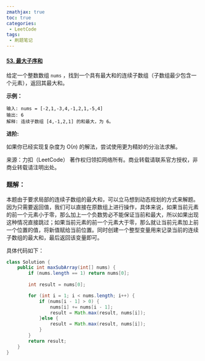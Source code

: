```yaml
---
zmathjax: true
toc: true
categories:
 - LeetCode
tags:
 - 刷题笔记
---
```


#### [53. 最大子序和](https://leetcode-cn.com/problems/maximum-subarray/)

给定一个整数数组 `nums` ，找到一个具有最大和的连续子数组（子数组最少包含一个元素），返回其最大和。

<!--more-->

**示例：**

```
输入: nums = [-2,1,-3,4,-1,2,1,-5,4]
输出: 6
解释: 连续子数组 [4,-1,2,1] 的和最大，为 6。
```

**进阶:**

如果你已经实现复杂度为 O(*n*) 的解法，尝试使用更为精妙的分治法求解。

来源：力扣（LeetCode）
著作权归领扣网络所有。商业转载请联系官方授权，非商业转载请注明出处。

### 题解：

本题由于要求局部的连续子数组的最大和，可以立马想到动态规划的方式来解题。因为只需要返回值，我们可以直接在原数组上进行操作，具体来说，如果当前元素的前一个元素小于零，那么加上一个负数势必不能保证当前和最大，所以如果出现这种情况直接跳过；如果当前元素的前一个元素大于零，那么就让当前元素加上前一个位置的值，将新值赋给当前位置。同时创建一个整型变量用来记录当前的连续子数组的最大和，最后返回该变量即可。

具体代码如下：

```java
class Solution {
    public int maxSubArray(int[] nums) {
        if (nums.length == 1) return nums[0];
        
        int result = nums[0];

        for (int i = 1; i < nums.length; i++) {
            if (nums[i - 1] > 0) {
                nums[i] += nums[i - 1];
                result = Math.max(result, nums[i]);
            }else {
                result = Math.max(result, nums[i]);
            }
        }
        return result;
    }
}
```


